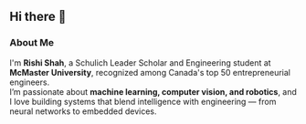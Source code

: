 ## Hi there 👋  

### About Me  
I'm **Rishi Shah**, a Schulich Leader Scholar and Engineering student at **McMaster University**, recognized among Canada's top 50 entrepreneurial engineers.  
I’m passionate about **machine learning, computer vision, and robotics**, and I love building systems that blend intelligence with engineering — from neural networks to embedded devices.  
